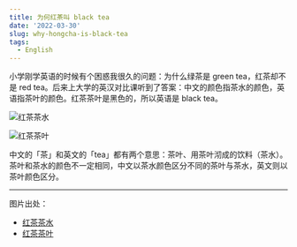 ```yaml
---
title: 为何红茶叫 black tea
date: '2022-03-30'
slug: why-hongcha-is-black-tea
tags:
  - English
---
```


<!--more-->

小学刚学英语的时候有个困惑我很久的问题：为什么绿茶是 green tea，红茶却不是 red tea。后来上大学的英汉对比课听到了答案：中文的颜色指茶水的颜色，英语指茶叶的颜色。红茶茶叶是黑色的，所以英语是 black tea。

![红茶茶水](https://unsplash.com/photos/6xtK1Pn-PTI/download?ixid=MnwxMjA3fDB8MXxhbGx8fHx8fHx8fHwxNjQ4NTI5MDcy&force=true&w=2400)

![红茶茶叶](https://unsplash.com/photos/2CRgKZAyPXg/download?ixid=MnwxMjA3fDB8MXxhbGx8fHx8fHx8fHwxNjQ4NTI5MTk5&force=true&w=2400)

中文的「茶」和英文的「tea」都有两个意思：茶叶、用茶叶沏成的饮料（茶水）。茶叶和茶水的颜色不一定相同，中文以茶水颜色区分不同的茶叶与茶水，英文则以茶叶颜色区分。

---

图片出处：

- [红茶茶水](https://unsplash.com/photos/6xtK1Pn-PTI)
- [红茶茶叶](https://unsplash.com/photos/2CRgKZAyPXg)